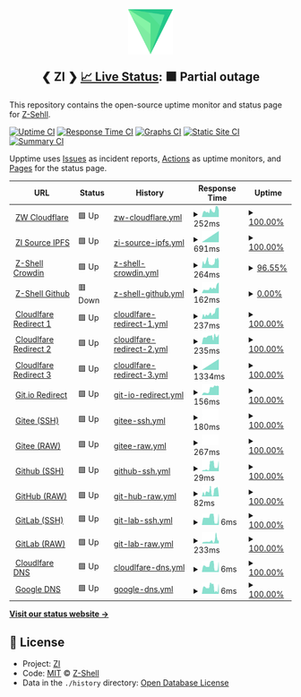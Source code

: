 <h2 align="center">
  <a href="https://github.com/z-shell/zi">
    <img src="https://github.com/z-shell/zi/raw/main/docs/images/logo.svg" alt="Logo" width="80" height="80" />
  </a>
  
  ❮ ZI ❯ [📈 Live Status](https://z-shell.github.io/status): <!--live status--> **🟧 Partial outage**

</h2>

This repository contains the open-source uptime monitor and status page for [Z-Sehll](https://github.com/z-shell).

[![Uptime CI](https://github.com/z-shell/status/workflows/Uptime%20CI/badge.svg)](https://github.com/z-shell/status/actions?query=workflow%3A%22Uptime+CI%22)
[![Response Time CI](https://github.com/z-shell/status/workflows/Response%20Time%20CI/badge.svg)](https://github.com/z-shell/status/actions?query=workflow%3A%22Response+Time+CI%22)
[![Graphs CI](https://github.com/z-shell/status/workflows/Graphs%20CI/badge.svg)](https://github.com/z-shell/status/actions?query=workflow%3A%22Graphs+CI%22)
[![Static Site CI](https://github.com/z-shell/status/workflows/Static%20Site%20CI/badge.svg)](https://github.com/z-shell/status/actions?query=workflow%3A%22Static+Site+CI%22)
[![Summary CI](https://github.com/z-shell/status/workflows/Summary%20CI/badge.svg)](https://github.com/z-shell/uptime-status/actions?query=workflow%3A%22Summary+CI%22)

Upptime uses [Issues](https://github.com/z-shell/status/issues) as incident reports, [Actions](https://github.com/z-shell/status/actions) as uptime monitors, and [Pages](https://status.zshell.dev) for the status page.

<!--start: status pages-->
<!-- This summary is generated by Upptime (https://github.com/upptime/upptime) -->
<!-- Do not edit this manually, your changes will be overwritten -->
<!-- prettier-ignore -->
| URL | Status | History | Response Time | Uptime |
| --- | ------ | ------- | ------------- | ------ |
| <img alt="" src="https://favicons.githubusercontent.com/z-shell.pages.dev" height="13"> [ZW Cloudflare](https://z-shell.pages.dev) | 🟩 Up | [zw-cloudflare.yml](https://github.com/z-shell/status/commits/HEAD/history/zw-cloudflare.yml) | <details><summary><img alt="Response time graph" src="./graphs/zw-cloudflare/response-time-week.png" height="20"> 252ms</summary><br><a href="https://status.zshell.dev/history/zw-cloudflare"><img alt="Response time 277" src="https://img.shields.io/endpoint?url=https%3A%2F%2Fraw.githubusercontent.com%2Fz-shell%2Fstatus%2FHEAD%2Fapi%2Fzw-cloudflare%2Fresponse-time.json"></a><br><a href="https://status.zshell.dev/history/zw-cloudflare"><img alt="24-hour response time 373" src="https://img.shields.io/endpoint?url=https%3A%2F%2Fraw.githubusercontent.com%2Fz-shell%2Fstatus%2FHEAD%2Fapi%2Fzw-cloudflare%2Fresponse-time-day.json"></a><br><a href="https://status.zshell.dev/history/zw-cloudflare"><img alt="7-day response time 252" src="https://img.shields.io/endpoint?url=https%3A%2F%2Fraw.githubusercontent.com%2Fz-shell%2Fstatus%2FHEAD%2Fapi%2Fzw-cloudflare%2Fresponse-time-week.json"></a><br><a href="https://status.zshell.dev/history/zw-cloudflare"><img alt="30-day response time 277" src="https://img.shields.io/endpoint?url=https%3A%2F%2Fraw.githubusercontent.com%2Fz-shell%2Fstatus%2FHEAD%2Fapi%2Fzw-cloudflare%2Fresponse-time-month.json"></a><br><a href="https://status.zshell.dev/history/zw-cloudflare"><img alt="1-year response time 277" src="https://img.shields.io/endpoint?url=https%3A%2F%2Fraw.githubusercontent.com%2Fz-shell%2Fstatus%2FHEAD%2Fapi%2Fzw-cloudflare%2Fresponse-time-year.json"></a></details> | <details><summary><a href="https://status.zshell.dev/history/zw-cloudflare">100.00%</a></summary><a href="https://status.zshell.dev/history/zw-cloudflare"><img alt="All-time uptime 100.00%" src="https://img.shields.io/endpoint?url=https%3A%2F%2Fraw.githubusercontent.com%2Fz-shell%2Fstatus%2FHEAD%2Fapi%2Fzw-cloudflare%2Fuptime.json"></a><br><a href="https://status.zshell.dev/history/zw-cloudflare"><img alt="24-hour uptime 100.00%" src="https://img.shields.io/endpoint?url=https%3A%2F%2Fraw.githubusercontent.com%2Fz-shell%2Fstatus%2FHEAD%2Fapi%2Fzw-cloudflare%2Fuptime-day.json"></a><br><a href="https://status.zshell.dev/history/zw-cloudflare"><img alt="7-day uptime 100.00%" src="https://img.shields.io/endpoint?url=https%3A%2F%2Fraw.githubusercontent.com%2Fz-shell%2Fstatus%2FHEAD%2Fapi%2Fzw-cloudflare%2Fuptime-week.json"></a><br><a href="https://status.zshell.dev/history/zw-cloudflare"><img alt="30-day uptime 100.00%" src="https://img.shields.io/endpoint?url=https%3A%2F%2Fraw.githubusercontent.com%2Fz-shell%2Fstatus%2FHEAD%2Fapi%2Fzw-cloudflare%2Fuptime-month.json"></a><br><a href="https://status.zshell.dev/history/zw-cloudflare"><img alt="1-year uptime 100.00%" src="https://img.shields.io/endpoint?url=https%3A%2F%2Fraw.githubusercontent.com%2Fz-shell%2Fstatus%2FHEAD%2Fapi%2Fzw-cloudflare%2Fuptime-year.json"></a></details>
| <img alt="" src="https://favicons.githubusercontent.com/zi-src.on.fleek.co" height="13"> [ZI Source IPFS](https://zi-src.on.fleek.co) | 🟩 Up | [zi-source-ipfs.yml](https://github.com/z-shell/status/commits/HEAD/history/zi-source-ipfs.yml) | <details><summary><img alt="Response time graph" src="./graphs/zi-source-ipfs/response-time-week.png" height="20"> 691ms</summary><br><a href="https://status.zshell.dev/history/zi-source-ipfs"><img alt="Response time 691" src="https://img.shields.io/endpoint?url=https%3A%2F%2Fraw.githubusercontent.com%2Fz-shell%2Fstatus%2FHEAD%2Fapi%2Fzi-source-ipfs%2Fresponse-time.json"></a><br><a href="https://status.zshell.dev/history/zi-source-ipfs"><img alt="24-hour response time 691" src="https://img.shields.io/endpoint?url=https%3A%2F%2Fraw.githubusercontent.com%2Fz-shell%2Fstatus%2FHEAD%2Fapi%2Fzi-source-ipfs%2Fresponse-time-day.json"></a><br><a href="https://status.zshell.dev/history/zi-source-ipfs"><img alt="7-day response time 691" src="https://img.shields.io/endpoint?url=https%3A%2F%2Fraw.githubusercontent.com%2Fz-shell%2Fstatus%2FHEAD%2Fapi%2Fzi-source-ipfs%2Fresponse-time-week.json"></a><br><a href="https://status.zshell.dev/history/zi-source-ipfs"><img alt="30-day response time 691" src="https://img.shields.io/endpoint?url=https%3A%2F%2Fraw.githubusercontent.com%2Fz-shell%2Fstatus%2FHEAD%2Fapi%2Fzi-source-ipfs%2Fresponse-time-month.json"></a><br><a href="https://status.zshell.dev/history/zi-source-ipfs"><img alt="1-year response time 691" src="https://img.shields.io/endpoint?url=https%3A%2F%2Fraw.githubusercontent.com%2Fz-shell%2Fstatus%2FHEAD%2Fapi%2Fzi-source-ipfs%2Fresponse-time-year.json"></a></details> | <details><summary><a href="https://status.zshell.dev/history/zi-source-ipfs">100.00%</a></summary><a href="https://status.zshell.dev/history/zi-source-ipfs"><img alt="All-time uptime 100.00%" src="https://img.shields.io/endpoint?url=https%3A%2F%2Fraw.githubusercontent.com%2Fz-shell%2Fstatus%2FHEAD%2Fapi%2Fzi-source-ipfs%2Fuptime.json"></a><br><a href="https://status.zshell.dev/history/zi-source-ipfs"><img alt="24-hour uptime 100.00%" src="https://img.shields.io/endpoint?url=https%3A%2F%2Fraw.githubusercontent.com%2Fz-shell%2Fstatus%2FHEAD%2Fapi%2Fzi-source-ipfs%2Fuptime-day.json"></a><br><a href="https://status.zshell.dev/history/zi-source-ipfs"><img alt="7-day uptime 100.00%" src="https://img.shields.io/endpoint?url=https%3A%2F%2Fraw.githubusercontent.com%2Fz-shell%2Fstatus%2FHEAD%2Fapi%2Fzi-source-ipfs%2Fuptime-week.json"></a><br><a href="https://status.zshell.dev/history/zi-source-ipfs"><img alt="30-day uptime 100.00%" src="https://img.shields.io/endpoint?url=https%3A%2F%2Fraw.githubusercontent.com%2Fz-shell%2Fstatus%2FHEAD%2Fapi%2Fzi-source-ipfs%2Fuptime-month.json"></a><br><a href="https://status.zshell.dev/history/zi-source-ipfs"><img alt="1-year uptime 100.00%" src="https://img.shields.io/endpoint?url=https%3A%2F%2Fraw.githubusercontent.com%2Fz-shell%2Fstatus%2FHEAD%2Fapi%2Fzi-source-ipfs%2Fuptime-year.json"></a></details>
| <img alt="" src="https://favicons.githubusercontent.com/digitalclouds.crowdin.com" height="13"> [Z-Shell Crowdin](https://digitalclouds.crowdin.com/z-shell) | 🟩 Up | [z-shell-crowdin.yml](https://github.com/z-shell/status/commits/HEAD/history/z-shell-crowdin.yml) | <details><summary><img alt="Response time graph" src="./graphs/z-shell-crowdin/response-time-week.png" height="20"> 264ms</summary><br><a href="https://status.zshell.dev/history/z-shell-crowdin"><img alt="Response time 314" src="https://img.shields.io/endpoint?url=https%3A%2F%2Fraw.githubusercontent.com%2Fz-shell%2Fstatus%2FHEAD%2Fapi%2Fz-shell-crowdin%2Fresponse-time.json"></a><br><a href="https://status.zshell.dev/history/z-shell-crowdin"><img alt="24-hour response time 383" src="https://img.shields.io/endpoint?url=https%3A%2F%2Fraw.githubusercontent.com%2Fz-shell%2Fstatus%2FHEAD%2Fapi%2Fz-shell-crowdin%2Fresponse-time-day.json"></a><br><a href="https://status.zshell.dev/history/z-shell-crowdin"><img alt="7-day response time 264" src="https://img.shields.io/endpoint?url=https%3A%2F%2Fraw.githubusercontent.com%2Fz-shell%2Fstatus%2FHEAD%2Fapi%2Fz-shell-crowdin%2Fresponse-time-week.json"></a><br><a href="https://status.zshell.dev/history/z-shell-crowdin"><img alt="30-day response time 314" src="https://img.shields.io/endpoint?url=https%3A%2F%2Fraw.githubusercontent.com%2Fz-shell%2Fstatus%2FHEAD%2Fapi%2Fz-shell-crowdin%2Fresponse-time-month.json"></a><br><a href="https://status.zshell.dev/history/z-shell-crowdin"><img alt="1-year response time 314" src="https://img.shields.io/endpoint?url=https%3A%2F%2Fraw.githubusercontent.com%2Fz-shell%2Fstatus%2FHEAD%2Fapi%2Fz-shell-crowdin%2Fresponse-time-year.json"></a></details> | <details><summary><a href="https://status.zshell.dev/history/z-shell-crowdin">96.55%</a></summary><a href="https://status.zshell.dev/history/z-shell-crowdin"><img alt="All-time uptime 96.55%" src="https://img.shields.io/endpoint?url=https%3A%2F%2Fraw.githubusercontent.com%2Fz-shell%2Fstatus%2FHEAD%2Fapi%2Fz-shell-crowdin%2Fuptime.json"></a><br><a href="https://status.zshell.dev/history/z-shell-crowdin"><img alt="24-hour uptime 100.00%" src="https://img.shields.io/endpoint?url=https%3A%2F%2Fraw.githubusercontent.com%2Fz-shell%2Fstatus%2FHEAD%2Fapi%2Fz-shell-crowdin%2Fuptime-day.json"></a><br><a href="https://status.zshell.dev/history/z-shell-crowdin"><img alt="7-day uptime 96.55%" src="https://img.shields.io/endpoint?url=https%3A%2F%2Fraw.githubusercontent.com%2Fz-shell%2Fstatus%2FHEAD%2Fapi%2Fz-shell-crowdin%2Fuptime-week.json"></a><br><a href="https://status.zshell.dev/history/z-shell-crowdin"><img alt="30-day uptime 96.55%" src="https://img.shields.io/endpoint?url=https%3A%2F%2Fraw.githubusercontent.com%2Fz-shell%2Fstatus%2FHEAD%2Fapi%2Fz-shell-crowdin%2Fuptime-month.json"></a><br><a href="https://status.zshell.dev/history/z-shell-crowdin"><img alt="1-year uptime 96.55%" src="https://img.shields.io/endpoint?url=https%3A%2F%2Fraw.githubusercontent.com%2Fz-shell%2Fstatus%2FHEAD%2Fapi%2Fz-shell-crowdin%2Fuptime-year.json"></a></details>
| <img alt="" src="https://favicons.githubusercontent.com/z-shell.github.io" height="13"> [Z-Shell Github](https://z-shell.github.io) | 🟥 Down | [z-shell-github.yml](https://github.com/z-shell/status/commits/HEAD/history/z-shell-github.yml) | <details><summary><img alt="Response time graph" src="./graphs/z-shell-github/response-time-week.png" height="20"> 162ms</summary><br><a href="https://status.zshell.dev/history/z-shell-github"><img alt="Response time 187" src="https://img.shields.io/endpoint?url=https%3A%2F%2Fraw.githubusercontent.com%2Fz-shell%2Fstatus%2FHEAD%2Fapi%2Fz-shell-github%2Fresponse-time.json"></a><br><a href="https://status.zshell.dev/history/z-shell-github"><img alt="24-hour response time 267" src="https://img.shields.io/endpoint?url=https%3A%2F%2Fraw.githubusercontent.com%2Fz-shell%2Fstatus%2FHEAD%2Fapi%2Fz-shell-github%2Fresponse-time-day.json"></a><br><a href="https://status.zshell.dev/history/z-shell-github"><img alt="7-day response time 162" src="https://img.shields.io/endpoint?url=https%3A%2F%2Fraw.githubusercontent.com%2Fz-shell%2Fstatus%2FHEAD%2Fapi%2Fz-shell-github%2Fresponse-time-week.json"></a><br><a href="https://status.zshell.dev/history/z-shell-github"><img alt="30-day response time 187" src="https://img.shields.io/endpoint?url=https%3A%2F%2Fraw.githubusercontent.com%2Fz-shell%2Fstatus%2FHEAD%2Fapi%2Fz-shell-github%2Fresponse-time-month.json"></a><br><a href="https://status.zshell.dev/history/z-shell-github"><img alt="1-year response time 187" src="https://img.shields.io/endpoint?url=https%3A%2F%2Fraw.githubusercontent.com%2Fz-shell%2Fstatus%2FHEAD%2Fapi%2Fz-shell-github%2Fresponse-time-year.json"></a></details> | <details><summary><a href="https://status.zshell.dev/history/z-shell-github">0.00%</a></summary><a href="https://status.zshell.dev/history/z-shell-github"><img alt="All-time uptime 0.00%" src="https://img.shields.io/endpoint?url=https%3A%2F%2Fraw.githubusercontent.com%2Fz-shell%2Fstatus%2FHEAD%2Fapi%2Fz-shell-github%2Fuptime.json"></a><br><a href="https://status.zshell.dev/history/z-shell-github"><img alt="24-hour uptime 0.00%" src="https://img.shields.io/endpoint?url=https%3A%2F%2Fraw.githubusercontent.com%2Fz-shell%2Fstatus%2FHEAD%2Fapi%2Fz-shell-github%2Fuptime-day.json"></a><br><a href="https://status.zshell.dev/history/z-shell-github"><img alt="7-day uptime 0.00%" src="https://img.shields.io/endpoint?url=https%3A%2F%2Fraw.githubusercontent.com%2Fz-shell%2Fstatus%2FHEAD%2Fapi%2Fz-shell-github%2Fuptime-week.json"></a><br><a href="https://status.zshell.dev/history/z-shell-github"><img alt="30-day uptime 0.00%" src="https://img.shields.io/endpoint?url=https%3A%2F%2Fraw.githubusercontent.com%2Fz-shell%2Fstatus%2FHEAD%2Fapi%2Fz-shell-github%2Fuptime-month.json"></a><br><a href="https://status.zshell.dev/history/z-shell-github"><img alt="1-year uptime 0.00%" src="https://img.shields.io/endpoint?url=https%3A%2F%2Fraw.githubusercontent.com%2Fz-shell%2Fstatus%2FHEAD%2Fapi%2Fz-shell-github%2Fuptime-year.json"></a></details>
| <img alt="" src="https://favicons.githubusercontent.com/z-shell.pages.dev" height="13"> [Cloudlfare Redirect 1](https://z-shell.pages.dev/i-hub) | 🟩 Up | [cloudlfare-redirect-1.yml](https://github.com/z-shell/status/commits/HEAD/history/cloudlfare-redirect-1.yml) | <details><summary><img alt="Response time graph" src="./graphs/cloudlfare-redirect-1/response-time-week.png" height="20"> 237ms</summary><br><a href="https://status.zshell.dev/history/cloudlfare-redirect-1"><img alt="Response time 203" src="https://img.shields.io/endpoint?url=https%3A%2F%2Fraw.githubusercontent.com%2Fz-shell%2Fstatus%2FHEAD%2Fapi%2Fcloudlfare-redirect-1%2Fresponse-time.json"></a><br><a href="https://status.zshell.dev/history/cloudlfare-redirect-1"><img alt="24-hour response time 435" src="https://img.shields.io/endpoint?url=https%3A%2F%2Fraw.githubusercontent.com%2Fz-shell%2Fstatus%2FHEAD%2Fapi%2Fcloudlfare-redirect-1%2Fresponse-time-day.json"></a><br><a href="https://status.zshell.dev/history/cloudlfare-redirect-1"><img alt="7-day response time 237" src="https://img.shields.io/endpoint?url=https%3A%2F%2Fraw.githubusercontent.com%2Fz-shell%2Fstatus%2FHEAD%2Fapi%2Fcloudlfare-redirect-1%2Fresponse-time-week.json"></a><br><a href="https://status.zshell.dev/history/cloudlfare-redirect-1"><img alt="30-day response time 207" src="https://img.shields.io/endpoint?url=https%3A%2F%2Fraw.githubusercontent.com%2Fz-shell%2Fstatus%2FHEAD%2Fapi%2Fcloudlfare-redirect-1%2Fresponse-time-month.json"></a><br><a href="https://status.zshell.dev/history/cloudlfare-redirect-1"><img alt="1-year response time 203" src="https://img.shields.io/endpoint?url=https%3A%2F%2Fraw.githubusercontent.com%2Fz-shell%2Fstatus%2FHEAD%2Fapi%2Fcloudlfare-redirect-1%2Fresponse-time-year.json"></a></details> | <details><summary><a href="https://status.zshell.dev/history/cloudlfare-redirect-1">100.00%</a></summary><a href="https://status.zshell.dev/history/cloudlfare-redirect-1"><img alt="All-time uptime 99.56%" src="https://img.shields.io/endpoint?url=https%3A%2F%2Fraw.githubusercontent.com%2Fz-shell%2Fstatus%2FHEAD%2Fapi%2Fcloudlfare-redirect-1%2Fuptime.json"></a><br><a href="https://status.zshell.dev/history/cloudlfare-redirect-1"><img alt="24-hour uptime 100.00%" src="https://img.shields.io/endpoint?url=https%3A%2F%2Fraw.githubusercontent.com%2Fz-shell%2Fstatus%2FHEAD%2Fapi%2Fcloudlfare-redirect-1%2Fuptime-day.json"></a><br><a href="https://status.zshell.dev/history/cloudlfare-redirect-1"><img alt="7-day uptime 100.00%" src="https://img.shields.io/endpoint?url=https%3A%2F%2Fraw.githubusercontent.com%2Fz-shell%2Fstatus%2FHEAD%2Fapi%2Fcloudlfare-redirect-1%2Fuptime-week.json"></a><br><a href="https://status.zshell.dev/history/cloudlfare-redirect-1"><img alt="30-day uptime 100.00%" src="https://img.shields.io/endpoint?url=https%3A%2F%2Fraw.githubusercontent.com%2Fz-shell%2Fstatus%2FHEAD%2Fapi%2Fcloudlfare-redirect-1%2Fuptime-month.json"></a><br><a href="https://status.zshell.dev/history/cloudlfare-redirect-1"><img alt="1-year uptime 99.56%" src="https://img.shields.io/endpoint?url=https%3A%2F%2Fraw.githubusercontent.com%2Fz-shell%2Fstatus%2FHEAD%2Fapi%2Fcloudlfare-redirect-1%2Fuptime-year.json"></a></details>
| <img alt="" src="https://favicons.githubusercontent.com/z-shell.pages.dev" height="13"> [Cloudlfare Redirect 2](https://z-shell.pages.dev/i-lab) | 🟩 Up | [cloudlfare-redirect-2.yml](https://github.com/z-shell/status/commits/HEAD/history/cloudlfare-redirect-2.yml) | <details><summary><img alt="Response time graph" src="./graphs/cloudlfare-redirect-2/response-time-week.png" height="20"> 235ms</summary><br><a href="https://status.zshell.dev/history/cloudlfare-redirect-2"><img alt="Response time 299" src="https://img.shields.io/endpoint?url=https%3A%2F%2Fraw.githubusercontent.com%2Fz-shell%2Fstatus%2FHEAD%2Fapi%2Fcloudlfare-redirect-2%2Fresponse-time.json"></a><br><a href="https://status.zshell.dev/history/cloudlfare-redirect-2"><img alt="24-hour response time 252" src="https://img.shields.io/endpoint?url=https%3A%2F%2Fraw.githubusercontent.com%2Fz-shell%2Fstatus%2FHEAD%2Fapi%2Fcloudlfare-redirect-2%2Fresponse-time-day.json"></a><br><a href="https://status.zshell.dev/history/cloudlfare-redirect-2"><img alt="7-day response time 235" src="https://img.shields.io/endpoint?url=https%3A%2F%2Fraw.githubusercontent.com%2Fz-shell%2Fstatus%2FHEAD%2Fapi%2Fcloudlfare-redirect-2%2Fresponse-time-week.json"></a><br><a href="https://status.zshell.dev/history/cloudlfare-redirect-2"><img alt="30-day response time 300" src="https://img.shields.io/endpoint?url=https%3A%2F%2Fraw.githubusercontent.com%2Fz-shell%2Fstatus%2FHEAD%2Fapi%2Fcloudlfare-redirect-2%2Fresponse-time-month.json"></a><br><a href="https://status.zshell.dev/history/cloudlfare-redirect-2"><img alt="1-year response time 299" src="https://img.shields.io/endpoint?url=https%3A%2F%2Fraw.githubusercontent.com%2Fz-shell%2Fstatus%2FHEAD%2Fapi%2Fcloudlfare-redirect-2%2Fresponse-time-year.json"></a></details> | <details><summary><a href="https://status.zshell.dev/history/cloudlfare-redirect-2">100.00%</a></summary><a href="https://status.zshell.dev/history/cloudlfare-redirect-2"><img alt="All-time uptime 99.87%" src="https://img.shields.io/endpoint?url=https%3A%2F%2Fraw.githubusercontent.com%2Fz-shell%2Fstatus%2FHEAD%2Fapi%2Fcloudlfare-redirect-2%2Fuptime.json"></a><br><a href="https://status.zshell.dev/history/cloudlfare-redirect-2"><img alt="24-hour uptime 100.00%" src="https://img.shields.io/endpoint?url=https%3A%2F%2Fraw.githubusercontent.com%2Fz-shell%2Fstatus%2FHEAD%2Fapi%2Fcloudlfare-redirect-2%2Fuptime-day.json"></a><br><a href="https://status.zshell.dev/history/cloudlfare-redirect-2"><img alt="7-day uptime 100.00%" src="https://img.shields.io/endpoint?url=https%3A%2F%2Fraw.githubusercontent.com%2Fz-shell%2Fstatus%2FHEAD%2Fapi%2Fcloudlfare-redirect-2%2Fuptime-week.json"></a><br><a href="https://status.zshell.dev/history/cloudlfare-redirect-2"><img alt="30-day uptime 100.00%" src="https://img.shields.io/endpoint?url=https%3A%2F%2Fraw.githubusercontent.com%2Fz-shell%2Fstatus%2FHEAD%2Fapi%2Fcloudlfare-redirect-2%2Fuptime-month.json"></a><br><a href="https://status.zshell.dev/history/cloudlfare-redirect-2"><img alt="1-year uptime 99.87%" src="https://img.shields.io/endpoint?url=https%3A%2F%2Fraw.githubusercontent.com%2Fz-shell%2Fstatus%2FHEAD%2Fapi%2Fcloudlfare-redirect-2%2Fuptime-year.json"></a></details>
| <img alt="" src="https://favicons.githubusercontent.com/z-shell.pages.dev" height="13"> [Cloudlfare Redirect 3](https://z-shell.pages.dev/i-tee) | 🟩 Up | [cloudlfare-redirect-3.yml](https://github.com/z-shell/status/commits/HEAD/history/cloudlfare-redirect-3.yml) | <details><summary><img alt="Response time graph" src="./graphs/cloudlfare-redirect-3/response-time-week.png" height="20"> 1334ms</summary><br><a href="https://status.zshell.dev/history/cloudlfare-redirect-3"><img alt="Response time 1334" src="https://img.shields.io/endpoint?url=https%3A%2F%2Fraw.githubusercontent.com%2Fz-shell%2Fstatus%2FHEAD%2Fapi%2Fcloudlfare-redirect-3%2Fresponse-time.json"></a><br><a href="https://status.zshell.dev/history/cloudlfare-redirect-3"><img alt="24-hour response time 1334" src="https://img.shields.io/endpoint?url=https%3A%2F%2Fraw.githubusercontent.com%2Fz-shell%2Fstatus%2FHEAD%2Fapi%2Fcloudlfare-redirect-3%2Fresponse-time-day.json"></a><br><a href="https://status.zshell.dev/history/cloudlfare-redirect-3"><img alt="7-day response time 1334" src="https://img.shields.io/endpoint?url=https%3A%2F%2Fraw.githubusercontent.com%2Fz-shell%2Fstatus%2FHEAD%2Fapi%2Fcloudlfare-redirect-3%2Fresponse-time-week.json"></a><br><a href="https://status.zshell.dev/history/cloudlfare-redirect-3"><img alt="30-day response time 1334" src="https://img.shields.io/endpoint?url=https%3A%2F%2Fraw.githubusercontent.com%2Fz-shell%2Fstatus%2FHEAD%2Fapi%2Fcloudlfare-redirect-3%2Fresponse-time-month.json"></a><br><a href="https://status.zshell.dev/history/cloudlfare-redirect-3"><img alt="1-year response time 1334" src="https://img.shields.io/endpoint?url=https%3A%2F%2Fraw.githubusercontent.com%2Fz-shell%2Fstatus%2FHEAD%2Fapi%2Fcloudlfare-redirect-3%2Fresponse-time-year.json"></a></details> | <details><summary><a href="https://status.zshell.dev/history/cloudlfare-redirect-3">100.00%</a></summary><a href="https://status.zshell.dev/history/cloudlfare-redirect-3"><img alt="All-time uptime 100.00%" src="https://img.shields.io/endpoint?url=https%3A%2F%2Fraw.githubusercontent.com%2Fz-shell%2Fstatus%2FHEAD%2Fapi%2Fcloudlfare-redirect-3%2Fuptime.json"></a><br><a href="https://status.zshell.dev/history/cloudlfare-redirect-3"><img alt="24-hour uptime 100.00%" src="https://img.shields.io/endpoint?url=https%3A%2F%2Fraw.githubusercontent.com%2Fz-shell%2Fstatus%2FHEAD%2Fapi%2Fcloudlfare-redirect-3%2Fuptime-day.json"></a><br><a href="https://status.zshell.dev/history/cloudlfare-redirect-3"><img alt="7-day uptime 100.00%" src="https://img.shields.io/endpoint?url=https%3A%2F%2Fraw.githubusercontent.com%2Fz-shell%2Fstatus%2FHEAD%2Fapi%2Fcloudlfare-redirect-3%2Fuptime-week.json"></a><br><a href="https://status.zshell.dev/history/cloudlfare-redirect-3"><img alt="30-day uptime 100.00%" src="https://img.shields.io/endpoint?url=https%3A%2F%2Fraw.githubusercontent.com%2Fz-shell%2Fstatus%2FHEAD%2Fapi%2Fcloudlfare-redirect-3%2Fuptime-month.json"></a><br><a href="https://status.zshell.dev/history/cloudlfare-redirect-3"><img alt="1-year uptime 100.00%" src="https://img.shields.io/endpoint?url=https%3A%2F%2Fraw.githubusercontent.com%2Fz-shell%2Fstatus%2FHEAD%2Fapi%2Fcloudlfare-redirect-3%2Fuptime-year.json"></a></details>
| <img alt="" src="https://favicons.githubusercontent.com/git.io" height="13"> [Git.io Redirect](https://git.io/get-zi) | 🟩 Up | [git-io-redirect.yml](https://github.com/z-shell/status/commits/HEAD/history/git-io-redirect.yml) | <details><summary><img alt="Response time graph" src="./graphs/git-io-redirect/response-time-week.png" height="20"> 156ms</summary><br><a href="https://status.zshell.dev/history/git-io-redirect"><img alt="Response time 186" src="https://img.shields.io/endpoint?url=https%3A%2F%2Fraw.githubusercontent.com%2Fz-shell%2Fstatus%2FHEAD%2Fapi%2Fgit-io-redirect%2Fresponse-time.json"></a><br><a href="https://status.zshell.dev/history/git-io-redirect"><img alt="24-hour response time 239" src="https://img.shields.io/endpoint?url=https%3A%2F%2Fraw.githubusercontent.com%2Fz-shell%2Fstatus%2FHEAD%2Fapi%2Fgit-io-redirect%2Fresponse-time-day.json"></a><br><a href="https://status.zshell.dev/history/git-io-redirect"><img alt="7-day response time 156" src="https://img.shields.io/endpoint?url=https%3A%2F%2Fraw.githubusercontent.com%2Fz-shell%2Fstatus%2FHEAD%2Fapi%2Fgit-io-redirect%2Fresponse-time-week.json"></a><br><a href="https://status.zshell.dev/history/git-io-redirect"><img alt="30-day response time 174" src="https://img.shields.io/endpoint?url=https%3A%2F%2Fraw.githubusercontent.com%2Fz-shell%2Fstatus%2FHEAD%2Fapi%2Fgit-io-redirect%2Fresponse-time-month.json"></a><br><a href="https://status.zshell.dev/history/git-io-redirect"><img alt="1-year response time 186" src="https://img.shields.io/endpoint?url=https%3A%2F%2Fraw.githubusercontent.com%2Fz-shell%2Fstatus%2FHEAD%2Fapi%2Fgit-io-redirect%2Fresponse-time-year.json"></a></details> | <details><summary><a href="https://status.zshell.dev/history/git-io-redirect">100.00%</a></summary><a href="https://status.zshell.dev/history/git-io-redirect"><img alt="All-time uptime 99.96%" src="https://img.shields.io/endpoint?url=https%3A%2F%2Fraw.githubusercontent.com%2Fz-shell%2Fstatus%2FHEAD%2Fapi%2Fgit-io-redirect%2Fuptime.json"></a><br><a href="https://status.zshell.dev/history/git-io-redirect"><img alt="24-hour uptime 100.00%" src="https://img.shields.io/endpoint?url=https%3A%2F%2Fraw.githubusercontent.com%2Fz-shell%2Fstatus%2FHEAD%2Fapi%2Fgit-io-redirect%2Fuptime-day.json"></a><br><a href="https://status.zshell.dev/history/git-io-redirect"><img alt="7-day uptime 100.00%" src="https://img.shields.io/endpoint?url=https%3A%2F%2Fraw.githubusercontent.com%2Fz-shell%2Fstatus%2FHEAD%2Fapi%2Fgit-io-redirect%2Fuptime-week.json"></a><br><a href="https://status.zshell.dev/history/git-io-redirect"><img alt="30-day uptime 100.00%" src="https://img.shields.io/endpoint?url=https%3A%2F%2Fraw.githubusercontent.com%2Fz-shell%2Fstatus%2FHEAD%2Fapi%2Fgit-io-redirect%2Fuptime-month.json"></a><br><a href="https://status.zshell.dev/history/git-io-redirect"><img alt="1-year uptime 99.96%" src="https://img.shields.io/endpoint?url=https%3A%2F%2Fraw.githubusercontent.com%2Fz-shell%2Fstatus%2FHEAD%2Fapi%2Fgit-io-redirect%2Fuptime-year.json"></a></details>
| <img alt="" src="https://favicons.githubusercontent.com/null" height="13"> [Gitee (SSH)](gitee.com) | 🟩 Up | [gitee-ssh.yml](https://github.com/z-shell/status/commits/HEAD/history/gitee-ssh.yml) | <details><summary><img alt="Response time graph" src="./graphs/gitee-ssh/response-time-week.png" height="20"> 180ms</summary><br><a href="https://status.zshell.dev/history/gitee-ssh"><img alt="Response time 180" src="https://img.shields.io/endpoint?url=https%3A%2F%2Fraw.githubusercontent.com%2Fz-shell%2Fstatus%2FHEAD%2Fapi%2Fgitee-ssh%2Fresponse-time.json"></a><br><a href="https://status.zshell.dev/history/gitee-ssh"><img alt="24-hour response time 180" src="https://img.shields.io/endpoint?url=https%3A%2F%2Fraw.githubusercontent.com%2Fz-shell%2Fstatus%2FHEAD%2Fapi%2Fgitee-ssh%2Fresponse-time-day.json"></a><br><a href="https://status.zshell.dev/history/gitee-ssh"><img alt="7-day response time 180" src="https://img.shields.io/endpoint?url=https%3A%2F%2Fraw.githubusercontent.com%2Fz-shell%2Fstatus%2FHEAD%2Fapi%2Fgitee-ssh%2Fresponse-time-week.json"></a><br><a href="https://status.zshell.dev/history/gitee-ssh"><img alt="30-day response time 180" src="https://img.shields.io/endpoint?url=https%3A%2F%2Fraw.githubusercontent.com%2Fz-shell%2Fstatus%2FHEAD%2Fapi%2Fgitee-ssh%2Fresponse-time-month.json"></a><br><a href="https://status.zshell.dev/history/gitee-ssh"><img alt="1-year response time 180" src="https://img.shields.io/endpoint?url=https%3A%2F%2Fraw.githubusercontent.com%2Fz-shell%2Fstatus%2FHEAD%2Fapi%2Fgitee-ssh%2Fresponse-time-year.json"></a></details> | <details><summary><a href="https://status.zshell.dev/history/gitee-ssh">100.00%</a></summary><a href="https://status.zshell.dev/history/gitee-ssh"><img alt="All-time uptime 100.00%" src="https://img.shields.io/endpoint?url=https%3A%2F%2Fraw.githubusercontent.com%2Fz-shell%2Fstatus%2FHEAD%2Fapi%2Fgitee-ssh%2Fuptime.json"></a><br><a href="https://status.zshell.dev/history/gitee-ssh"><img alt="24-hour uptime 100.00%" src="https://img.shields.io/endpoint?url=https%3A%2F%2Fraw.githubusercontent.com%2Fz-shell%2Fstatus%2FHEAD%2Fapi%2Fgitee-ssh%2Fuptime-day.json"></a><br><a href="https://status.zshell.dev/history/gitee-ssh"><img alt="7-day uptime 100.00%" src="https://img.shields.io/endpoint?url=https%3A%2F%2Fraw.githubusercontent.com%2Fz-shell%2Fstatus%2FHEAD%2Fapi%2Fgitee-ssh%2Fuptime-week.json"></a><br><a href="https://status.zshell.dev/history/gitee-ssh"><img alt="30-day uptime 100.00%" src="https://img.shields.io/endpoint?url=https%3A%2F%2Fraw.githubusercontent.com%2Fz-shell%2Fstatus%2FHEAD%2Fapi%2Fgitee-ssh%2Fuptime-month.json"></a><br><a href="https://status.zshell.dev/history/gitee-ssh"><img alt="1-year uptime 100.00%" src="https://img.shields.io/endpoint?url=https%3A%2F%2Fraw.githubusercontent.com%2Fz-shell%2Fstatus%2FHEAD%2Fapi%2Fgitee-ssh%2Fuptime-year.json"></a></details>
| <img alt="" src="https://favicons.githubusercontent.com/gitee.com" height="13"> [Gitee (RAW)](https://gitee.com/z-shell/zi-src/raw/main/lib/sh/install.sh) | 🟩 Up | [gitee-raw.yml](https://github.com/z-shell/status/commits/HEAD/history/gitee-raw.yml) | <details><summary><img alt="Response time graph" src="./graphs/gitee-raw/response-time-week.png" height="20"> 267ms</summary><br><a href="https://status.zshell.dev/history/gitee-raw"><img alt="Response time 267" src="https://img.shields.io/endpoint?url=https%3A%2F%2Fraw.githubusercontent.com%2Fz-shell%2Fstatus%2FHEAD%2Fapi%2Fgitee-raw%2Fresponse-time.json"></a><br><a href="https://status.zshell.dev/history/gitee-raw"><img alt="24-hour response time 267" src="https://img.shields.io/endpoint?url=https%3A%2F%2Fraw.githubusercontent.com%2Fz-shell%2Fstatus%2FHEAD%2Fapi%2Fgitee-raw%2Fresponse-time-day.json"></a><br><a href="https://status.zshell.dev/history/gitee-raw"><img alt="7-day response time 267" src="https://img.shields.io/endpoint?url=https%3A%2F%2Fraw.githubusercontent.com%2Fz-shell%2Fstatus%2FHEAD%2Fapi%2Fgitee-raw%2Fresponse-time-week.json"></a><br><a href="https://status.zshell.dev/history/gitee-raw"><img alt="30-day response time 267" src="https://img.shields.io/endpoint?url=https%3A%2F%2Fraw.githubusercontent.com%2Fz-shell%2Fstatus%2FHEAD%2Fapi%2Fgitee-raw%2Fresponse-time-month.json"></a><br><a href="https://status.zshell.dev/history/gitee-raw"><img alt="1-year response time 267" src="https://img.shields.io/endpoint?url=https%3A%2F%2Fraw.githubusercontent.com%2Fz-shell%2Fstatus%2FHEAD%2Fapi%2Fgitee-raw%2Fresponse-time-year.json"></a></details> | <details><summary><a href="https://status.zshell.dev/history/gitee-raw">100.00%</a></summary><a href="https://status.zshell.dev/history/gitee-raw"><img alt="All-time uptime 100.00%" src="https://img.shields.io/endpoint?url=https%3A%2F%2Fraw.githubusercontent.com%2Fz-shell%2Fstatus%2FHEAD%2Fapi%2Fgitee-raw%2Fuptime.json"></a><br><a href="https://status.zshell.dev/history/gitee-raw"><img alt="24-hour uptime 100.00%" src="https://img.shields.io/endpoint?url=https%3A%2F%2Fraw.githubusercontent.com%2Fz-shell%2Fstatus%2FHEAD%2Fapi%2Fgitee-raw%2Fuptime-day.json"></a><br><a href="https://status.zshell.dev/history/gitee-raw"><img alt="7-day uptime 100.00%" src="https://img.shields.io/endpoint?url=https%3A%2F%2Fraw.githubusercontent.com%2Fz-shell%2Fstatus%2FHEAD%2Fapi%2Fgitee-raw%2Fuptime-week.json"></a><br><a href="https://status.zshell.dev/history/gitee-raw"><img alt="30-day uptime 100.00%" src="https://img.shields.io/endpoint?url=https%3A%2F%2Fraw.githubusercontent.com%2Fz-shell%2Fstatus%2FHEAD%2Fapi%2Fgitee-raw%2Fuptime-month.json"></a><br><a href="https://status.zshell.dev/history/gitee-raw"><img alt="1-year uptime 100.00%" src="https://img.shields.io/endpoint?url=https%3A%2F%2Fraw.githubusercontent.com%2Fz-shell%2Fstatus%2FHEAD%2Fapi%2Fgitee-raw%2Fuptime-year.json"></a></details>
| <img alt="" src="https://favicons.githubusercontent.com/null" height="13"> [Github (SSH)](github.com) | 🟩 Up | [github-ssh.yml](https://github.com/z-shell/status/commits/HEAD/history/github-ssh.yml) | <details><summary><img alt="Response time graph" src="./graphs/github-ssh/response-time-week.png" height="20"> 29ms</summary><br><a href="https://status.zshell.dev/history/github-ssh"><img alt="Response time 29" src="https://img.shields.io/endpoint?url=https%3A%2F%2Fraw.githubusercontent.com%2Fz-shell%2Fstatus%2FHEAD%2Fapi%2Fgithub-ssh%2Fresponse-time.json"></a><br><a href="https://status.zshell.dev/history/github-ssh"><img alt="24-hour response time 34" src="https://img.shields.io/endpoint?url=https%3A%2F%2Fraw.githubusercontent.com%2Fz-shell%2Fstatus%2FHEAD%2Fapi%2Fgithub-ssh%2Fresponse-time-day.json"></a><br><a href="https://status.zshell.dev/history/github-ssh"><img alt="7-day response time 29" src="https://img.shields.io/endpoint?url=https%3A%2F%2Fraw.githubusercontent.com%2Fz-shell%2Fstatus%2FHEAD%2Fapi%2Fgithub-ssh%2Fresponse-time-week.json"></a><br><a href="https://status.zshell.dev/history/github-ssh"><img alt="30-day response time 39" src="https://img.shields.io/endpoint?url=https%3A%2F%2Fraw.githubusercontent.com%2Fz-shell%2Fstatus%2FHEAD%2Fapi%2Fgithub-ssh%2Fresponse-time-month.json"></a><br><a href="https://status.zshell.dev/history/github-ssh"><img alt="1-year response time 29" src="https://img.shields.io/endpoint?url=https%3A%2F%2Fraw.githubusercontent.com%2Fz-shell%2Fstatus%2FHEAD%2Fapi%2Fgithub-ssh%2Fresponse-time-year.json"></a></details> | <details><summary><a href="https://status.zshell.dev/history/github-ssh">100.00%</a></summary><a href="https://status.zshell.dev/history/github-ssh"><img alt="All-time uptime 100.00%" src="https://img.shields.io/endpoint?url=https%3A%2F%2Fraw.githubusercontent.com%2Fz-shell%2Fstatus%2FHEAD%2Fapi%2Fgithub-ssh%2Fuptime.json"></a><br><a href="https://status.zshell.dev/history/github-ssh"><img alt="24-hour uptime 100.00%" src="https://img.shields.io/endpoint?url=https%3A%2F%2Fraw.githubusercontent.com%2Fz-shell%2Fstatus%2FHEAD%2Fapi%2Fgithub-ssh%2Fuptime-day.json"></a><br><a href="https://status.zshell.dev/history/github-ssh"><img alt="7-day uptime 100.00%" src="https://img.shields.io/endpoint?url=https%3A%2F%2Fraw.githubusercontent.com%2Fz-shell%2Fstatus%2FHEAD%2Fapi%2Fgithub-ssh%2Fuptime-week.json"></a><br><a href="https://status.zshell.dev/history/github-ssh"><img alt="30-day uptime 100.00%" src="https://img.shields.io/endpoint?url=https%3A%2F%2Fraw.githubusercontent.com%2Fz-shell%2Fstatus%2FHEAD%2Fapi%2Fgithub-ssh%2Fuptime-month.json"></a><br><a href="https://status.zshell.dev/history/github-ssh"><img alt="1-year uptime 100.00%" src="https://img.shields.io/endpoint?url=https%3A%2F%2Fraw.githubusercontent.com%2Fz-shell%2Fstatus%2FHEAD%2Fapi%2Fgithub-ssh%2Fuptime-year.json"></a></details>
| <img alt="" src="https://favicons.githubusercontent.com/raw.githubusercontent.com" height="13"> [GitHub (RAW)](https://raw.githubusercontent.com/z-shell/zi/main/docs/README.md) | 🟩 Up | [git-hub-raw.yml](https://github.com/z-shell/status/commits/HEAD/history/git-hub-raw.yml) | <details><summary><img alt="Response time graph" src="./graphs/git-hub-raw/response-time-week.png" height="20"> 82ms</summary><br><a href="https://status.zshell.dev/history/git-hub-raw"><img alt="Response time 120" src="https://img.shields.io/endpoint?url=https%3A%2F%2Fraw.githubusercontent.com%2Fz-shell%2Fstatus%2FHEAD%2Fapi%2Fgit-hub-raw%2Fresponse-time.json"></a><br><a href="https://status.zshell.dev/history/git-hub-raw"><img alt="24-hour response time 108" src="https://img.shields.io/endpoint?url=https%3A%2F%2Fraw.githubusercontent.com%2Fz-shell%2Fstatus%2FHEAD%2Fapi%2Fgit-hub-raw%2Fresponse-time-day.json"></a><br><a href="https://status.zshell.dev/history/git-hub-raw"><img alt="7-day response time 82" src="https://img.shields.io/endpoint?url=https%3A%2F%2Fraw.githubusercontent.com%2Fz-shell%2Fstatus%2FHEAD%2Fapi%2Fgit-hub-raw%2Fresponse-time-week.json"></a><br><a href="https://status.zshell.dev/history/git-hub-raw"><img alt="30-day response time 124" src="https://img.shields.io/endpoint?url=https%3A%2F%2Fraw.githubusercontent.com%2Fz-shell%2Fstatus%2FHEAD%2Fapi%2Fgit-hub-raw%2Fresponse-time-month.json"></a><br><a href="https://status.zshell.dev/history/git-hub-raw"><img alt="1-year response time 120" src="https://img.shields.io/endpoint?url=https%3A%2F%2Fraw.githubusercontent.com%2Fz-shell%2Fstatus%2FHEAD%2Fapi%2Fgit-hub-raw%2Fresponse-time-year.json"></a></details> | <details><summary><a href="https://status.zshell.dev/history/git-hub-raw">100.00%</a></summary><a href="https://status.zshell.dev/history/git-hub-raw"><img alt="All-time uptime 99.98%" src="https://img.shields.io/endpoint?url=https%3A%2F%2Fraw.githubusercontent.com%2Fz-shell%2Fstatus%2FHEAD%2Fapi%2Fgit-hub-raw%2Fuptime.json"></a><br><a href="https://status.zshell.dev/history/git-hub-raw"><img alt="24-hour uptime 100.00%" src="https://img.shields.io/endpoint?url=https%3A%2F%2Fraw.githubusercontent.com%2Fz-shell%2Fstatus%2FHEAD%2Fapi%2Fgit-hub-raw%2Fuptime-day.json"></a><br><a href="https://status.zshell.dev/history/git-hub-raw"><img alt="7-day uptime 100.00%" src="https://img.shields.io/endpoint?url=https%3A%2F%2Fraw.githubusercontent.com%2Fz-shell%2Fstatus%2FHEAD%2Fapi%2Fgit-hub-raw%2Fuptime-week.json"></a><br><a href="https://status.zshell.dev/history/git-hub-raw"><img alt="30-day uptime 100.00%" src="https://img.shields.io/endpoint?url=https%3A%2F%2Fraw.githubusercontent.com%2Fz-shell%2Fstatus%2FHEAD%2Fapi%2Fgit-hub-raw%2Fuptime-month.json"></a><br><a href="https://status.zshell.dev/history/git-hub-raw"><img alt="1-year uptime 99.98%" src="https://img.shields.io/endpoint?url=https%3A%2F%2Fraw.githubusercontent.com%2Fz-shell%2Fstatus%2FHEAD%2Fapi%2Fgit-hub-raw%2Fuptime-year.json"></a></details>
| <img alt="" src="https://favicons.githubusercontent.com/null" height="13"> [GitLab (SSH)](gitlab.com) | 🟩 Up | [git-lab-ssh.yml](https://github.com/z-shell/status/commits/HEAD/history/git-lab-ssh.yml) | <details><summary><img alt="Response time graph" src="./graphs/git-lab-ssh/response-time-week.png" height="20"> 6ms</summary><br><a href="https://status.zshell.dev/history/git-lab-ssh"><img alt="Response time 7" src="https://img.shields.io/endpoint?url=https%3A%2F%2Fraw.githubusercontent.com%2Fz-shell%2Fstatus%2FHEAD%2Fapi%2Fgit-lab-ssh%2Fresponse-time.json"></a><br><a href="https://status.zshell.dev/history/git-lab-ssh"><img alt="24-hour response time 4" src="https://img.shields.io/endpoint?url=https%3A%2F%2Fraw.githubusercontent.com%2Fz-shell%2Fstatus%2FHEAD%2Fapi%2Fgit-lab-ssh%2Fresponse-time-day.json"></a><br><a href="https://status.zshell.dev/history/git-lab-ssh"><img alt="7-day response time 6" src="https://img.shields.io/endpoint?url=https%3A%2F%2Fraw.githubusercontent.com%2Fz-shell%2Fstatus%2FHEAD%2Fapi%2Fgit-lab-ssh%2Fresponse-time-week.json"></a><br><a href="https://status.zshell.dev/history/git-lab-ssh"><img alt="30-day response time 7" src="https://img.shields.io/endpoint?url=https%3A%2F%2Fraw.githubusercontent.com%2Fz-shell%2Fstatus%2FHEAD%2Fapi%2Fgit-lab-ssh%2Fresponse-time-month.json"></a><br><a href="https://status.zshell.dev/history/git-lab-ssh"><img alt="1-year response time 7" src="https://img.shields.io/endpoint?url=https%3A%2F%2Fraw.githubusercontent.com%2Fz-shell%2Fstatus%2FHEAD%2Fapi%2Fgit-lab-ssh%2Fresponse-time-year.json"></a></details> | <details><summary><a href="https://status.zshell.dev/history/git-lab-ssh">100.00%</a></summary><a href="https://status.zshell.dev/history/git-lab-ssh"><img alt="All-time uptime 100.00%" src="https://img.shields.io/endpoint?url=https%3A%2F%2Fraw.githubusercontent.com%2Fz-shell%2Fstatus%2FHEAD%2Fapi%2Fgit-lab-ssh%2Fuptime.json"></a><br><a href="https://status.zshell.dev/history/git-lab-ssh"><img alt="24-hour uptime 100.00%" src="https://img.shields.io/endpoint?url=https%3A%2F%2Fraw.githubusercontent.com%2Fz-shell%2Fstatus%2FHEAD%2Fapi%2Fgit-lab-ssh%2Fuptime-day.json"></a><br><a href="https://status.zshell.dev/history/git-lab-ssh"><img alt="7-day uptime 100.00%" src="https://img.shields.io/endpoint?url=https%3A%2F%2Fraw.githubusercontent.com%2Fz-shell%2Fstatus%2FHEAD%2Fapi%2Fgit-lab-ssh%2Fuptime-week.json"></a><br><a href="https://status.zshell.dev/history/git-lab-ssh"><img alt="30-day uptime 100.00%" src="https://img.shields.io/endpoint?url=https%3A%2F%2Fraw.githubusercontent.com%2Fz-shell%2Fstatus%2FHEAD%2Fapi%2Fgit-lab-ssh%2Fuptime-month.json"></a><br><a href="https://status.zshell.dev/history/git-lab-ssh"><img alt="1-year uptime 100.00%" src="https://img.shields.io/endpoint?url=https%3A%2F%2Fraw.githubusercontent.com%2Fz-shell%2Fstatus%2FHEAD%2Fapi%2Fgit-lab-ssh%2Fuptime-year.json"></a></details>
| <img alt="" src="https://favicons.githubusercontent.com/gitlab.com" height="13"> [GitLab (RAW)](https://gitlab.com/ss-o/zi/-/raw/main/docs/README.md) | 🟩 Up | [git-lab-raw.yml](https://github.com/z-shell/status/commits/HEAD/history/git-lab-raw.yml) | <details><summary><img alt="Response time graph" src="./graphs/git-lab-raw/response-time-week.png" height="20"> 233ms</summary><br><a href="https://status.zshell.dev/history/git-lab-raw"><img alt="Response time 200" src="https://img.shields.io/endpoint?url=https%3A%2F%2Fraw.githubusercontent.com%2Fz-shell%2Fstatus%2FHEAD%2Fapi%2Fgit-lab-raw%2Fresponse-time.json"></a><br><a href="https://status.zshell.dev/history/git-lab-raw"><img alt="24-hour response time 495" src="https://img.shields.io/endpoint?url=https%3A%2F%2Fraw.githubusercontent.com%2Fz-shell%2Fstatus%2FHEAD%2Fapi%2Fgit-lab-raw%2Fresponse-time-day.json"></a><br><a href="https://status.zshell.dev/history/git-lab-raw"><img alt="7-day response time 233" src="https://img.shields.io/endpoint?url=https%3A%2F%2Fraw.githubusercontent.com%2Fz-shell%2Fstatus%2FHEAD%2Fapi%2Fgit-lab-raw%2Fresponse-time-week.json"></a><br><a href="https://status.zshell.dev/history/git-lab-raw"><img alt="30-day response time 202" src="https://img.shields.io/endpoint?url=https%3A%2F%2Fraw.githubusercontent.com%2Fz-shell%2Fstatus%2FHEAD%2Fapi%2Fgit-lab-raw%2Fresponse-time-month.json"></a><br><a href="https://status.zshell.dev/history/git-lab-raw"><img alt="1-year response time 200" src="https://img.shields.io/endpoint?url=https%3A%2F%2Fraw.githubusercontent.com%2Fz-shell%2Fstatus%2FHEAD%2Fapi%2Fgit-lab-raw%2Fresponse-time-year.json"></a></details> | <details><summary><a href="https://status.zshell.dev/history/git-lab-raw">100.00%</a></summary><a href="https://status.zshell.dev/history/git-lab-raw"><img alt="All-time uptime 100.00%" src="https://img.shields.io/endpoint?url=https%3A%2F%2Fraw.githubusercontent.com%2Fz-shell%2Fstatus%2FHEAD%2Fapi%2Fgit-lab-raw%2Fuptime.json"></a><br><a href="https://status.zshell.dev/history/git-lab-raw"><img alt="24-hour uptime 100.00%" src="https://img.shields.io/endpoint?url=https%3A%2F%2Fraw.githubusercontent.com%2Fz-shell%2Fstatus%2FHEAD%2Fapi%2Fgit-lab-raw%2Fuptime-day.json"></a><br><a href="https://status.zshell.dev/history/git-lab-raw"><img alt="7-day uptime 100.00%" src="https://img.shields.io/endpoint?url=https%3A%2F%2Fraw.githubusercontent.com%2Fz-shell%2Fstatus%2FHEAD%2Fapi%2Fgit-lab-raw%2Fuptime-week.json"></a><br><a href="https://status.zshell.dev/history/git-lab-raw"><img alt="30-day uptime 100.00%" src="https://img.shields.io/endpoint?url=https%3A%2F%2Fraw.githubusercontent.com%2Fz-shell%2Fstatus%2FHEAD%2Fapi%2Fgit-lab-raw%2Fuptime-month.json"></a><br><a href="https://status.zshell.dev/history/git-lab-raw"><img alt="1-year uptime 100.00%" src="https://img.shields.io/endpoint?url=https%3A%2F%2Fraw.githubusercontent.com%2Fz-shell%2Fstatus%2FHEAD%2Fapi%2Fgit-lab-raw%2Fuptime-year.json"></a></details>
| <img alt="" src="https://favicons.githubusercontent.com/null" height="13"> [Cloudlfare DNS](1.1.1.1) | 🟩 Up | [cloudlfare-dns.yml](https://github.com/z-shell/status/commits/HEAD/history/cloudlfare-dns.yml) | <details><summary><img alt="Response time graph" src="./graphs/cloudlfare-dns/response-time-week.png" height="20"> 6ms</summary><br><a href="https://status.zshell.dev/history/cloudlfare-dns"><img alt="Response time 8" src="https://img.shields.io/endpoint?url=https%3A%2F%2Fraw.githubusercontent.com%2Fz-shell%2Fstatus%2FHEAD%2Fapi%2Fcloudlfare-dns%2Fresponse-time.json"></a><br><a href="https://status.zshell.dev/history/cloudlfare-dns"><img alt="24-hour response time 4" src="https://img.shields.io/endpoint?url=https%3A%2F%2Fraw.githubusercontent.com%2Fz-shell%2Fstatus%2FHEAD%2Fapi%2Fcloudlfare-dns%2Fresponse-time-day.json"></a><br><a href="https://status.zshell.dev/history/cloudlfare-dns"><img alt="7-day response time 6" src="https://img.shields.io/endpoint?url=https%3A%2F%2Fraw.githubusercontent.com%2Fz-shell%2Fstatus%2FHEAD%2Fapi%2Fcloudlfare-dns%2Fresponse-time-week.json"></a><br><a href="https://status.zshell.dev/history/cloudlfare-dns"><img alt="30-day response time 7" src="https://img.shields.io/endpoint?url=https%3A%2F%2Fraw.githubusercontent.com%2Fz-shell%2Fstatus%2FHEAD%2Fapi%2Fcloudlfare-dns%2Fresponse-time-month.json"></a><br><a href="https://status.zshell.dev/history/cloudlfare-dns"><img alt="1-year response time 8" src="https://img.shields.io/endpoint?url=https%3A%2F%2Fraw.githubusercontent.com%2Fz-shell%2Fstatus%2FHEAD%2Fapi%2Fcloudlfare-dns%2Fresponse-time-year.json"></a></details> | <details><summary><a href="https://status.zshell.dev/history/cloudlfare-dns">100.00%</a></summary><a href="https://status.zshell.dev/history/cloudlfare-dns"><img alt="All-time uptime 100.00%" src="https://img.shields.io/endpoint?url=https%3A%2F%2Fraw.githubusercontent.com%2Fz-shell%2Fstatus%2FHEAD%2Fapi%2Fcloudlfare-dns%2Fuptime.json"></a><br><a href="https://status.zshell.dev/history/cloudlfare-dns"><img alt="24-hour uptime 100.00%" src="https://img.shields.io/endpoint?url=https%3A%2F%2Fraw.githubusercontent.com%2Fz-shell%2Fstatus%2FHEAD%2Fapi%2Fcloudlfare-dns%2Fuptime-day.json"></a><br><a href="https://status.zshell.dev/history/cloudlfare-dns"><img alt="7-day uptime 100.00%" src="https://img.shields.io/endpoint?url=https%3A%2F%2Fraw.githubusercontent.com%2Fz-shell%2Fstatus%2FHEAD%2Fapi%2Fcloudlfare-dns%2Fuptime-week.json"></a><br><a href="https://status.zshell.dev/history/cloudlfare-dns"><img alt="30-day uptime 100.00%" src="https://img.shields.io/endpoint?url=https%3A%2F%2Fraw.githubusercontent.com%2Fz-shell%2Fstatus%2FHEAD%2Fapi%2Fcloudlfare-dns%2Fuptime-month.json"></a><br><a href="https://status.zshell.dev/history/cloudlfare-dns"><img alt="1-year uptime 100.00%" src="https://img.shields.io/endpoint?url=https%3A%2F%2Fraw.githubusercontent.com%2Fz-shell%2Fstatus%2FHEAD%2Fapi%2Fcloudlfare-dns%2Fuptime-year.json"></a></details>
| <img alt="" src="https://favicons.githubusercontent.com/null" height="13"> [Google DNS](8.8.8.8) | 🟩 Up | [google-dns.yml](https://github.com/z-shell/status/commits/HEAD/history/google-dns.yml) | <details><summary><img alt="Response time graph" src="./graphs/google-dns/response-time-week.png" height="20"> 6ms</summary><br><a href="https://status.zshell.dev/history/google-dns"><img alt="Response time 8" src="https://img.shields.io/endpoint?url=https%3A%2F%2Fraw.githubusercontent.com%2Fz-shell%2Fstatus%2FHEAD%2Fapi%2Fgoogle-dns%2Fresponse-time.json"></a><br><a href="https://status.zshell.dev/history/google-dns"><img alt="24-hour response time 4" src="https://img.shields.io/endpoint?url=https%3A%2F%2Fraw.githubusercontent.com%2Fz-shell%2Fstatus%2FHEAD%2Fapi%2Fgoogle-dns%2Fresponse-time-day.json"></a><br><a href="https://status.zshell.dev/history/google-dns"><img alt="7-day response time 6" src="https://img.shields.io/endpoint?url=https%3A%2F%2Fraw.githubusercontent.com%2Fz-shell%2Fstatus%2FHEAD%2Fapi%2Fgoogle-dns%2Fresponse-time-week.json"></a><br><a href="https://status.zshell.dev/history/google-dns"><img alt="30-day response time 6" src="https://img.shields.io/endpoint?url=https%3A%2F%2Fraw.githubusercontent.com%2Fz-shell%2Fstatus%2FHEAD%2Fapi%2Fgoogle-dns%2Fresponse-time-month.json"></a><br><a href="https://status.zshell.dev/history/google-dns"><img alt="1-year response time 8" src="https://img.shields.io/endpoint?url=https%3A%2F%2Fraw.githubusercontent.com%2Fz-shell%2Fstatus%2FHEAD%2Fapi%2Fgoogle-dns%2Fresponse-time-year.json"></a></details> | <details><summary><a href="https://status.zshell.dev/history/google-dns">100.00%</a></summary><a href="https://status.zshell.dev/history/google-dns"><img alt="All-time uptime 100.00%" src="https://img.shields.io/endpoint?url=https%3A%2F%2Fraw.githubusercontent.com%2Fz-shell%2Fstatus%2FHEAD%2Fapi%2Fgoogle-dns%2Fuptime.json"></a><br><a href="https://status.zshell.dev/history/google-dns"><img alt="24-hour uptime 100.00%" src="https://img.shields.io/endpoint?url=https%3A%2F%2Fraw.githubusercontent.com%2Fz-shell%2Fstatus%2FHEAD%2Fapi%2Fgoogle-dns%2Fuptime-day.json"></a><br><a href="https://status.zshell.dev/history/google-dns"><img alt="7-day uptime 100.00%" src="https://img.shields.io/endpoint?url=https%3A%2F%2Fraw.githubusercontent.com%2Fz-shell%2Fstatus%2FHEAD%2Fapi%2Fgoogle-dns%2Fuptime-week.json"></a><br><a href="https://status.zshell.dev/history/google-dns"><img alt="30-day uptime 100.00%" src="https://img.shields.io/endpoint?url=https%3A%2F%2Fraw.githubusercontent.com%2Fz-shell%2Fstatus%2FHEAD%2Fapi%2Fgoogle-dns%2Fuptime-month.json"></a><br><a href="https://status.zshell.dev/history/google-dns"><img alt="1-year uptime 100.00%" src="https://img.shields.io/endpoint?url=https%3A%2F%2Fraw.githubusercontent.com%2Fz-shell%2Fstatus%2FHEAD%2Fapi%2Fgoogle-dns%2Fuptime-year.json"></a></details>

<!--end: status pages-->

[**Visit our status website →**](https://status.zshell.dev)

## 📄 License

- Project: [ZI](https://github.com/z-shell/zi)
- Code: [MIT](./LICENSE) © [Z-Shell](https://github.com/z-shell)
- Data in the `./history` directory: [Open Database License](https://opendatacommons.org/licenses/odbl/1-0/)
